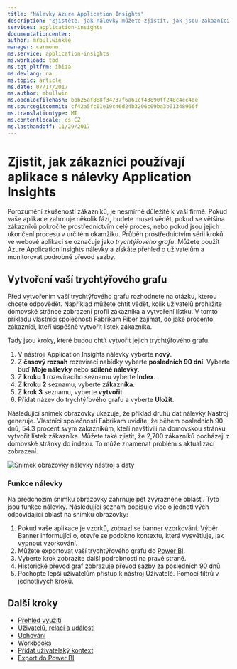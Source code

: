 ```yaml
---
title: "Nálevky Azure Application Insights"
description: "Zjistěte, jak nálevky můžete zjistit, jak jsou zákazníci interakci s vaší aplikací."
services: application-insights
documentationcenter: 
author: mrbullwinkle
manager: carmonm
ms.service: application-insights
ms.workload: tbd
ms.tgt_pltfrm: ibiza
ms.devlang: na
ms.topic: article
ms.date: 07/17/2017
ms.author: mbullwin
ms.openlocfilehash: bbb25af888f34737f6a61cf43890ff248c4cc4de
ms.sourcegitcommit: cf42a5fc01e19c46d24b3206c09ba3b01348966f
ms.translationtype: MT
ms.contentlocale: cs-CZ
ms.lasthandoff: 11/29/2017
---
```

# <a name="discover-how-customers-are-using-your-application-with-application-insights-funnels"></a>Zjistit, jak zákazníci používají aplikace s nálevky Application Insights

Porozumění zkušeností zákazníků, je nesmírně důležité k vaší firmě. Pokud vaše aplikace zahrnuje několik fází, budete muset vědět, pokud se většina zákazníků pokročíte prostřednictvím celý proces, nebo pokud jsou jejich ukončení procesu v určitém okamžiku. Průběh prostřednictvím sérii kroků ve webové aplikaci se označuje jako *trychtýřového grafu*. Můžete použít Azure Application Insights nálevky a získáte přehled o uživatelům a monitorovat podrobné převod sazby. 

## <a name="create-your-funnel"></a>Vytvoření vaší trychtýřového grafu
Před vytvořením vaší trychtýřového grafu rozhodnete na otázku, kterou chcete odpovědět. Například můžete chtít vědět, kolik uživatelů prohlížíte domovské stránce zobrazení profil zákazníka a vytvoření lístku. V tomto příkladu vlastníci společnosti Fabrikam Fiber zajímat, do jaké procento zákazníci, kteří úspěšně vytvořit lístek zákazníka.

Tady jsou kroky, které budou chtít vytvořit jejich trychtýřového grafu.

1. V nástroji Application Insights nálevky vyberte **nový**.
1. Z **časový rozsah** rozevírací nabídky vyberte **posledních 90 dní**. Vyberte buď **Moje nálevky** nebo **sdílené nálevky**.
1. Z **kroku 1** rozevíracího seznamu vyberte **Index**. 
1. Z **kroku 2** seznamu, vyberte **zákazníka**.
1. Z **krok 3** seznamu, vyberte **vytvořit**.
1. Přidat název do trychtýřového grafu a vyberte **Uložit**.

Následující snímek obrazovky ukazuje, že příklad druhu dat nálevky Nástroj generuje. Vlastníci společnosti Fabrikam uvidíte, že během posledních 90 dnů, 54.3 procent svým zákazníkům, kteří navštívili na domovskou stránku vytvořit lístek zákazníka. Můžete také zjistit, že 2,700 zákazníků pocházejí z domovské stránky do indexu. To může znamenat problém s aktualizací zobrazení.


![Snímek obrazovky nálevky nástroj s daty](./media/app-insights-understand-usage-patterns/funnel1.png)

### <a name="funnels-features"></a>Funkce nálevky
Na předchozím snímku obrazovky zahrnuje pět zvýrazněné oblasti. Tyto jsou funkce nálevky. Následující seznam popisuje více o jednotlivých odpovídající oblast na snímku obrazovky:
1. Pokud vaše aplikace je vzorků, zobrazí se banner vzorkování. Výběr Banner informující o, otevře se podokno kontextu, která vysvětluje, jak vypnout vzorkování. 
2. Můžete exportovat vaší trychtýřového grafu do [Power BI](app-insights-export-power-bi.md).
3. Vyberte krok zobrazíte další podrobnosti na pravé straně. 
4. Historické převod graf zobrazuje převod sazby za posledních 90 dnů. 
5. Pochopte lepší uživatelům přístup k nástroj Uživatelé. Pomocí filtrů v jednotlivých kroků. 

## <a name="next-steps"></a>Další kroky
  * [Přehled využití](app-insights-usage-overview.md)
  * [Uživatelů, relací a události](app-insights-usage-segmentation.md)
  * [Uchování](app-insights-usage-retention.md)
  * [Workbooks](app-insights-usage-workbooks.md)
  * [Přidat uživatelský kontext](app-insights-usage-send-user-context.md)
  * [Export do Power BI](app-insights-export-power-bi.md)

